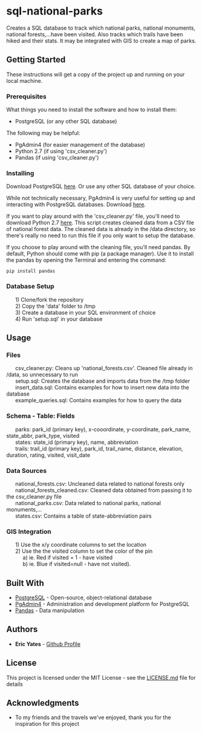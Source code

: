 # sql-national-parks

Creates a SQL database to track which national parks, national monuments, national forests,...have been visited. Also tracks which trails have been hiked and their stats. It may be integrated with GIS to create a map of parks.

## Getting Started

These instructions will get a copy of the project up and running on your local machine.

### Prerequisites

What things you need to install the software and how to install them:

* PostgreSQL (or any other SQL database)

The following may be helpful:

* PgAdmin4 (for easier management of the database)
* Python 2.7 (if using 'csv_cleaner.py')
* Pandas (if using 'csv_cleaner.py')

### Installing

Download PostgreSQL [here](https://www.postgresql.org/download/). Or use any other SQL database of your choice.

While not technically necessary, PgAdmin4 is very useful for setting up and interacting with PostgreSQL databases. Download [here](https://www.pgadmin.org/download/).

If you want to play around with the 'csv_cleaner.py' file, you'll need to download Python 2.7 [here](https://www.python.org/downloads/). This script creates cleaned data from a CSV file of national forest data. The cleaned data is already in the /data directory, so there's really no need to run this file if you only want to setup the database.

If you choose to play around with the cleaning file, you'll need pandas. By default, Python should come with pip (a package manager). Use it to install the pandas by opening the Terminal and entering the command:

```
pip install pandas
```

### Database Setup

&nbsp;&nbsp;&nbsp;&nbsp;&nbsp;&nbsp;1) Clone/fork the repository  
&nbsp;&nbsp;&nbsp;&nbsp;&nbsp;&nbsp;2) Copy the 'data' folder to /tmp  
&nbsp;&nbsp;&nbsp;&nbsp;&nbsp;&nbsp;3) Create a database in your SQL environment of choice  
&nbsp;&nbsp;&nbsp;&nbsp;&nbsp;&nbsp;4) Run 'setup.sql' in your database  


## Usage

### Files

&nbsp;&nbsp;&nbsp;&nbsp;&nbsp;&nbsp;csv_cleaner.py: Cleans up 'national_forests.csv'. Cleaned file already in /data, so unnecessary to run  
&nbsp;&nbsp;&nbsp;&nbsp;&nbsp;&nbsp;setup.sql: Creates the database and imports data from the /tmp folder  
&nbsp;&nbsp;&nbsp;&nbsp;&nbsp;&nbsp;insert_data.sql: Contains examples for how to insert new data into the database  
&nbsp;&nbsp;&nbsp;&nbsp;&nbsp;&nbsp;example_queries.sql: Contains examples for how to query the data  

### Schema - Table: Fields

&nbsp;&nbsp;&nbsp;&nbsp;&nbsp;&nbsp;parks: park_id (primary key), x-cooordinate, y-coordinate, park_name, state_abbr, park_type, visited  
&nbsp;&nbsp;&nbsp;&nbsp;&nbsp;&nbsp;states: state_id (primary key), name, abbreviation  
&nbsp;&nbsp;&nbsp;&nbsp;&nbsp;&nbsp;trails: trail_id (primary key), park_id, trail_name, distance, elevation, duration, rating, visited, visit_date  

### Data Sources

&nbsp;&nbsp;&nbsp;&nbsp;&nbsp;&nbsp;national_forests.csv: Uncleaned data related to national forests only  
&nbsp;&nbsp;&nbsp;&nbsp;&nbsp;&nbsp;national_forests_cleaned.csv: Cleaned data obtained from passing it to the csv_cleaner.py file  
&nbsp;&nbsp;&nbsp;&nbsp;&nbsp;&nbsp;national_parks.csv: Data related to national parks, national monuments,...  
&nbsp;&nbsp;&nbsp;&nbsp;&nbsp;&nbsp;states.csv: Contains a table of state-abbreviation pairs  

### GIS Integration

&nbsp;&nbsp;&nbsp;&nbsp;&nbsp;&nbsp;1) Use the x/y coordinate columns to set the location  
&nbsp;&nbsp;&nbsp;&nbsp;&nbsp;&nbsp;2) Use the the visited column to set the color of the pin  
&nbsp;&nbsp;&nbsp;&nbsp;&nbsp;&nbsp;&nbsp;&nbsp;&nbsp;&nbsp;&nbsp;a) ie. Red if visited = 1 - have visited  
&nbsp;&nbsp;&nbsp;&nbsp;&nbsp;&nbsp;&nbsp;&nbsp;&nbsp;&nbsp;&nbsp;b) ie. Blue if visited=null - have not visited).  


## Built With

* [PostgreSQL](https://www.postgresql.org/about/) - Open-source, object-relational database
* [PgAdmin4](https://www.pgadmin.org/) - Administration and development platform for PostgreSQL
* [Pandas](https://pandas.pydata.org/pandas-docs/stable/) - Data manipulation


## Authors

* **Eric Yates** - [Github Profile](https://github.com/eric-yates)


## License

This project is licensed under the MIT License - see the [LICENSE.md](https://github.com/eric-yates/job-scraper/blob/master/LICENSE.md) file for details


## Acknowledgments

* To my friends and the travels we've enjoyed, thank you for the inspiration for this project
